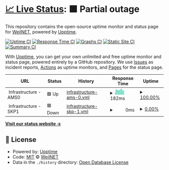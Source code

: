 # [📈 Live Status](https://uptime.weilnet.org): <!--live status--> **🟧 Partial outage**

This repository contains the open-source uptime monitor and status page for [WeilNET](https://uptime.weilnet.org), powered by [Upptime](https://github.com/upptime/upptime).

[![Uptime CI](https://github.com/WeilNET/uptime/workflows/Uptime%20CI/badge.svg)](https://github.com/WeilNET/uptime/actions?query=workflow%3A%22Uptime+CI%22)
[![Response Time CI](https://github.com/WeilNET/uptime/workflows/Response%20Time%20CI/badge.svg)](https://github.com/WeilNET/uptime/actions?query=workflow%3A%22Response+Time+CI%22)
[![Graphs CI](https://github.com/WeilNET/uptime/workflows/Graphs%20CI/badge.svg)](https://github.com/WeilNET/uptime/actions?query=workflow%3A%22Graphs+CI%22)
[![Static Site CI](https://github.com/WeilNET/uptime/workflows/Static%20Site%20CI/badge.svg)](https://github.com/WeilNET/uptime/actions?query=workflow%3A%22Static+Site+CI%22)
[![Summary CI](https://github.com/WeilNET/uptime/workflows/Summary%20CI/badge.svg)](https://github.com/WeilNET/uptime/actions?query=workflow%3A%22Summary+CI%22)

With [Upptime](https://upptime.js.org), you can get your own unlimited and free uptime monitor and status page, powered entirely by a GitHub repository. We use [Issues](https://github.com/WeilNET/uptime/issues) as incident reports, [Actions](https://github.com/WeilNET/uptime/actions) as uptime monitors, and [Pages](https://uptime.weilnet.org) for the status page.

<!--start: status pages-->
<!-- This summary is generated by Upptime (https://github.com/upptime/upptime) -->
<!-- Do not edit this manually, your changes will be overwritten -->
<!-- prettier-ignore -->
| URL | Status | History | Response Time | Uptime |
| --- | ------ | ------- | ------------- | ------ |
| <img alt="" src="https://icons.duckduckgo.com/ip3/null.ico" height="13"> Infrastructure - AMS0 | 🟩 Up | [infrastructure-ams-0.yml](https://github.com/WeilNET/uptime/commits/HEAD/history/infrastructure-ams-0.yml) | <details><summary><img alt="Response time graph" src="./graphs/infrastructure-ams-0/response-time-week.png" height="20"> 182ms</summary><br><a href="https://status.weilnet.org/history/infrastructure-ams-0"><img alt="Response time 189" src="https://img.shields.io/endpoint?url=https%3A%2F%2Fraw.githubusercontent.com%2FWeilNET%2Fuptime%2FHEAD%2Fapi%2Finfrastructure-ams-0%2Fresponse-time.json"></a><br><a href="https://status.weilnet.org/history/infrastructure-ams-0"><img alt="24-hour response time 147" src="https://img.shields.io/endpoint?url=https%3A%2F%2Fraw.githubusercontent.com%2FWeilNET%2Fuptime%2FHEAD%2Fapi%2Finfrastructure-ams-0%2Fresponse-time-day.json"></a><br><a href="https://status.weilnet.org/history/infrastructure-ams-0"><img alt="7-day response time 182" src="https://img.shields.io/endpoint?url=https%3A%2F%2Fraw.githubusercontent.com%2FWeilNET%2Fuptime%2FHEAD%2Fapi%2Finfrastructure-ams-0%2Fresponse-time-week.json"></a><br><a href="https://status.weilnet.org/history/infrastructure-ams-0"><img alt="30-day response time 178" src="https://img.shields.io/endpoint?url=https%3A%2F%2Fraw.githubusercontent.com%2FWeilNET%2Fuptime%2FHEAD%2Fapi%2Finfrastructure-ams-0%2Fresponse-time-month.json"></a><br><a href="https://status.weilnet.org/history/infrastructure-ams-0"><img alt="1-year response time 189" src="https://img.shields.io/endpoint?url=https%3A%2F%2Fraw.githubusercontent.com%2FWeilNET%2Fuptime%2FHEAD%2Fapi%2Finfrastructure-ams-0%2Fresponse-time-year.json"></a></details> | <details><summary><a href="https://status.weilnet.org/history/infrastructure-ams-0">100.00%</a></summary><a href="https://status.weilnet.org/history/infrastructure-ams-0"><img alt="All-time uptime 100.00%" src="https://img.shields.io/endpoint?url=https%3A%2F%2Fraw.githubusercontent.com%2FWeilNET%2Fuptime%2FHEAD%2Fapi%2Finfrastructure-ams-0%2Fuptime.json"></a><br><a href="https://status.weilnet.org/history/infrastructure-ams-0"><img alt="24-hour uptime 100.00%" src="https://img.shields.io/endpoint?url=https%3A%2F%2Fraw.githubusercontent.com%2FWeilNET%2Fuptime%2FHEAD%2Fapi%2Finfrastructure-ams-0%2Fuptime-day.json"></a><br><a href="https://status.weilnet.org/history/infrastructure-ams-0"><img alt="7-day uptime 100.00%" src="https://img.shields.io/endpoint?url=https%3A%2F%2Fraw.githubusercontent.com%2FWeilNET%2Fuptime%2FHEAD%2Fapi%2Finfrastructure-ams-0%2Fuptime-week.json"></a><br><a href="https://status.weilnet.org/history/infrastructure-ams-0"><img alt="30-day uptime 100.00%" src="https://img.shields.io/endpoint?url=https%3A%2F%2Fraw.githubusercontent.com%2FWeilNET%2Fuptime%2FHEAD%2Fapi%2Finfrastructure-ams-0%2Fuptime-month.json"></a><br><a href="https://status.weilnet.org/history/infrastructure-ams-0"><img alt="1-year uptime 100.00%" src="https://img.shields.io/endpoint?url=https%3A%2F%2Fraw.githubusercontent.com%2FWeilNET%2Fuptime%2FHEAD%2Fapi%2Finfrastructure-ams-0%2Fuptime-year.json"></a></details>
| <img alt="" src="https://icons.duckduckgo.com/ip3/null.ico" height="13"> Infrastructure - SKP1 | 🟥 Down | [infrastructure-skp-1.yml](https://github.com/WeilNET/uptime/commits/HEAD/history/infrastructure-skp-1.yml) | <details><summary><img alt="Response time graph" src="./graphs/infrastructure-skp-1/response-time-week.png" height="20"> 0ms</summary><br><a href="https://status.weilnet.org/history/infrastructure-skp-1"><img alt="Response time 212" src="https://img.shields.io/endpoint?url=https%3A%2F%2Fraw.githubusercontent.com%2FWeilNET%2Fuptime%2FHEAD%2Fapi%2Finfrastructure-skp-1%2Fresponse-time.json"></a><br><a href="https://status.weilnet.org/history/infrastructure-skp-1"><img alt="24-hour response time 0" src="https://img.shields.io/endpoint?url=https%3A%2F%2Fraw.githubusercontent.com%2FWeilNET%2Fuptime%2FHEAD%2Fapi%2Finfrastructure-skp-1%2Fresponse-time-day.json"></a><br><a href="https://status.weilnet.org/history/infrastructure-skp-1"><img alt="7-day response time 0" src="https://img.shields.io/endpoint?url=https%3A%2F%2Fraw.githubusercontent.com%2FWeilNET%2Fuptime%2FHEAD%2Fapi%2Finfrastructure-skp-1%2Fresponse-time-week.json"></a><br><a href="https://status.weilnet.org/history/infrastructure-skp-1"><img alt="30-day response time 0" src="https://img.shields.io/endpoint?url=https%3A%2F%2Fraw.githubusercontent.com%2FWeilNET%2Fuptime%2FHEAD%2Fapi%2Finfrastructure-skp-1%2Fresponse-time-month.json"></a><br><a href="https://status.weilnet.org/history/infrastructure-skp-1"><img alt="1-year response time 212" src="https://img.shields.io/endpoint?url=https%3A%2F%2Fraw.githubusercontent.com%2FWeilNET%2Fuptime%2FHEAD%2Fapi%2Finfrastructure-skp-1%2Fresponse-time-year.json"></a></details> | <details><summary><a href="https://status.weilnet.org/history/infrastructure-skp-1">0.00%</a></summary><a href="https://status.weilnet.org/history/infrastructure-skp-1"><img alt="All-time uptime 37.19%" src="https://img.shields.io/endpoint?url=https%3A%2F%2Fraw.githubusercontent.com%2FWeilNET%2Fuptime%2FHEAD%2Fapi%2Finfrastructure-skp-1%2Fuptime.json"></a><br><a href="https://status.weilnet.org/history/infrastructure-skp-1"><img alt="24-hour uptime 0.00%" src="https://img.shields.io/endpoint?url=https%3A%2F%2Fraw.githubusercontent.com%2FWeilNET%2Fuptime%2FHEAD%2Fapi%2Finfrastructure-skp-1%2Fuptime-day.json"></a><br><a href="https://status.weilnet.org/history/infrastructure-skp-1"><img alt="7-day uptime 0.00%" src="https://img.shields.io/endpoint?url=https%3A%2F%2Fraw.githubusercontent.com%2FWeilNET%2Fuptime%2FHEAD%2Fapi%2Finfrastructure-skp-1%2Fuptime-week.json"></a><br><a href="https://status.weilnet.org/history/infrastructure-skp-1"><img alt="30-day uptime 0.00%" src="https://img.shields.io/endpoint?url=https%3A%2F%2Fraw.githubusercontent.com%2FWeilNET%2Fuptime%2FHEAD%2Fapi%2Finfrastructure-skp-1%2Fuptime-month.json"></a><br><a href="https://status.weilnet.org/history/infrastructure-skp-1"><img alt="1-year uptime 37.19%" src="https://img.shields.io/endpoint?url=https%3A%2F%2Fraw.githubusercontent.com%2FWeilNET%2Fuptime%2FHEAD%2Fapi%2Finfrastructure-skp-1%2Fuptime-year.json"></a></details>

<!--end: status pages-->

[**Visit our status website →**](https://uptime.weilnet.org)

## 📄 License

- Powered by: [Upptime](https://github.com/upptime/upptime)
- Code: [MIT](./LICENSE) © [WeilNET](https://uptime.weilnet.org)
- Data in the `./history` directory: [Open Database License](https://opendatacommons.org/licenses/odbl/1-0/)
